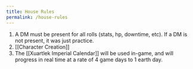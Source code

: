 ```yaml
---
title: House Rules
permalink: /house-rules
---
```


1. A DM must be present for all rolls (stats, hp, downtime, etc). If a DM is not present, it was just practice.
2. [[Character Creation]]
3. The [[Xuartlek Imperial Calendar]] will be used in-game, and will progress in real time at a rate of 4 game days to 1 earth day.
